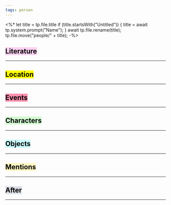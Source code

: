 ```yaml
---
tags: person
---
```

<%*
let title = tp.file.title
if (title.startsWith("Untitled")) {
title = await tp.system.prompt("Name");
}
await tp.file.rename(title);
tp.file.move("people/" + title);
-%>


## <mark style="background: #FFB8EBA6;">Literature</mark>
---

## <mark class="hltr-purple">Location</mark>
---

## <mark style="background: #FF5582A6;">Events</mark>
---

## <mark style="background: #BBFABBA6;">Characters</mark>
---

## <mark style="background: #ABF7F7A6;">Objects</mark>
---

## <mark style="background: #FFF3A3A6;">Mentions</mark>
---

## <mark style="background: #CACFD9A6;">After</mark>
---